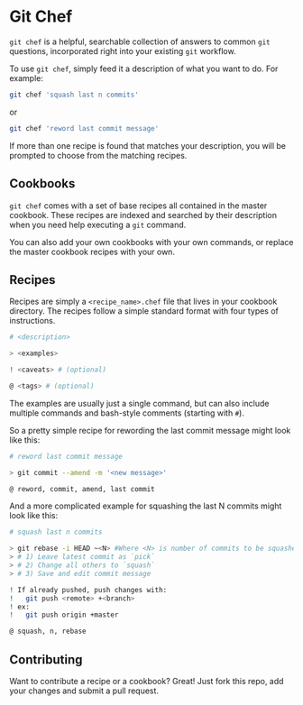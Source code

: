 # Git Chef

`git chef` is a helpful, searchable collection of answers to common `git` questions, incorporated right into your existing `git` workflow.

To use `git chef`, simply feed it a description of what you want to do. For example:
```bash
git chef 'squash last n commits'
```

or

```bash
git chef 'reword last commit message'
```

If more than one recipe is found that matches your description, you will be prompted to choose from the matching recipes.

## Cookbooks
`git chef` comes with a set of base recipes all contained in the master cookbook. These recipes are indexed and searched by their description when you need help executing a `git` command.

You can also add your own cookbooks with your own commands, or replace the master cookbook recipes with your own.

## Recipes
Recipes are simply a `<recipe_name>.chef` file that lives in your cookbook directory. The recipes follow a simple standard format with four types of instructions.

```bash
# <description>

> <examples>

! <caveats> # (optional)

@ <tags> # (optional)
```

The examples are usually just a single command, but can also include multiple commands and bash-style comments (starting with `#`).

So a pretty simple recipe for rewording the last commit message might look like this:
```bash
# reword last commit message

> git commit --amend -m '<new message>'

@ reword, commit, amend, last commit
```

And a more complicated example for squashing the last N commits might look like this:
```bash
# squash last n commits

> git rebase -i HEAD ~<N> #Where <N> is number of commits to be squashed
> # 1) Leave latest commit as `pick`
> # 2) Change all others to `squash`
> # 3) Save and edit commit message

! If already pushed, push changes with:
!   git push <remote> +<branch>
! ex:
!   git push origin +master

@ squash, n, rebase
```

## Contributing
Want to contribute a recipe or a cookbook? Great! Just fork this repo, add your changes and submit a pull request.
